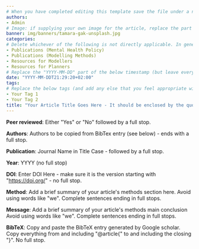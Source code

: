 ```yaml
---
# When you have completed editing this template save the file under a new name using the following format based on the name of the lead author and year published: SurnameInitialYear - e.g. "HickieI2022.md". If you are including more than one article from the same lead author and year combination you can append a capital letter at the end, e.g. "HickieI2022A.md". 
authors:
- Admin
# Image: if supplying your own image for the article, replace the part after "img/banners/" with the file name of your image (including file extension)
banner: img/banners/tamara-gak-unsplash.jpg
categories:
# Delete whichever of the following is not directly applicable. In general, it is preferable to choose One of the Publications categories. Most publications can be tagged with both Resources categories, but if the article is highly technical it may be best to just use the Resources for Modellers category.
- Publications (Mental Health Policy) 
- Publications (Modelling Methods) 
- Resources for Modellers
- Resources for Planners
# Replace the "YYYY-MM-DD" part of the below timestamp (but leave everything after T) with the date your article was published
date: "YYYY-MM-DDT21:29:20+02:00"
tags:
# Replace the below tags (and add any else that you feel appropriate with keywords relevant to your article). Try to use existing tags (but in title case, so "Uses of Models" is good but "USES OF MODELS" or "uses of models" are bad)
- Your Tag 1
- Your Tag 2
title: "Your Article Title Goes Here - It should be enclosed by the quotation marks"
---
```


**Peer reviewed**: Either "Yes" or "No" followed by a full stop. 

**Authors**: Authors to be copied from BibTex entry (see below) - ends with a full stop.

**Publication**: Journal Name in Title Case - followed by a full stop.

**Year**: YYYY (no full stop)

**DOI**: Enter DOI Here - make sure it is the version starting with "https://doi.org/" - no full stop.

**Method**: Add a brief summary of your article's methods section here. Avoid using words like "we". Complete sentences ending in full stops.

**Message**: Add a brief summary of your article's methods main conclusion Avoid using words like "we". Complete sentences ending in full stops.

**BibTeX**: Copy and paste the BibTeX entry generated by Google scholar. Copy everything from and including "@article{" to and including the closing "}". No full stop.
